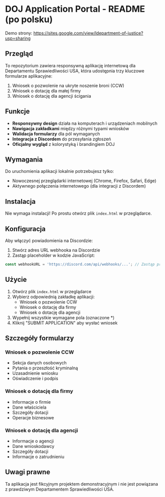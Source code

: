 # DOJ Application Portal - README (po polsku)

Demo strony:
https://sites.google.com/view/ldepartment-of-justice?usp=sharing

## Przegląd
To repozytorium zawiera responsywną aplikację internetową dla Departamentu Sprawiedliwości USA, która udostępnia trzy kluczowe formularze aplikacyjne:
1. Wniosek o pozwolenie na ukryte noszenie broni (CCW)
2. Wniosek o dotację dla małej firmy
3. Wniosek o dotację dla agencji ścigania

## Funkcje
- **Responsywny design** działa na komputerach i urządzeniach mobilnych
- **Nawigacja zakładkami** między różnymi typami wniosków
- **Walidacja formularzy** dla pól wymaganych
- **Integracja z Discordem** do przesyłania zgłoszeń
- **Oficjalny wygląd** z kolorystyką i brandingiem DOJ

## Wymagania
Do uruchomienia aplikacji lokalnie potrzebujesz tylko:
- Nowoczesnej przeglądarki internetowej (Chrome, Firefox, Safari, Edge)
- Aktywnego połączenia internetowego (dla integracji z Discordem)

## Instalacja
Nie wymaga instalacji! Po prostu otwórz plik `index.html` w przeglądarce.

## Konfiguracja
Aby włączyć powiadomienia na Discordzie:
1. Stwórz adres URL webhooka na Discordzie
2. Zastąp placeholder w kodzie JavaScript:
```javascript
const webhookURL = 'https://discord.com/api/webhooks/...'; // Zastąp prawdziwym adresem webhooka Discord
```

## Użycie
1. Otwórz plik `index.html` w przeglądarce
2. Wybierz odpowiednią zakładkę aplikacji:
   - Wniosek o pozwolenie CCW
   - Wniosek o dotację dla firmy
   - Wniosek o dotację dla agencji
3. Wypełnij wszystkie wymagane pola (oznaczone *)
4. Kliknij "SUBMIT APPLICATION" aby wysłać wniosek

## Szczegóły formularzy

### Wniosek o pozwolenie CCW
- Sekcja danych osobowych
- Pytania o przeszłość kryminalną
- Uzasadnienie wniosku
- Oświadczenie i podpis

### Wniosek o dotację dla firmy
- Informacje o firmie
- Dane właściciela
- Szczegóły dotacji
- Operacje biznesowe

### Wniosek o dotację dla agencji
- Informacje o agencji
- Dane wnioskodawcy
- Szczegóły dotacji
- Informacje o zatrudnieniu

## Uwagi prawne
Ta aplikacja jest fikcyjnym projektem demonstracyjnym i nie jest powiązana z prawdziwym Departamentem Sprawiedliwości USA.
